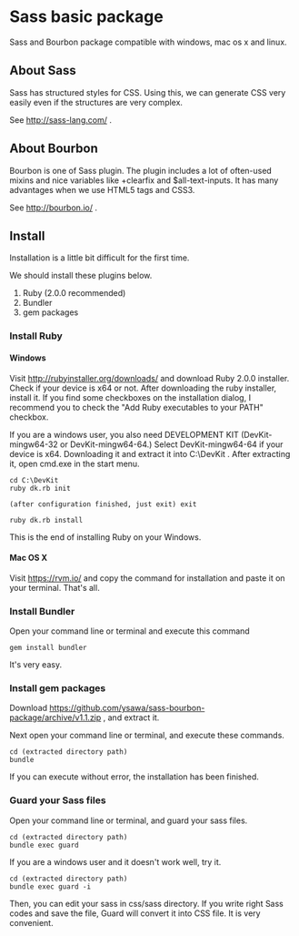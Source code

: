# Sass basic package

Sass and Bourbon package compatible with windows, mac os x and linux.

## About Sass

Sass has structured styles for CSS. Using this, we can generate CSS very easily even if the structures are very complex.

See http://sass-lang.com/ .

## About Bourbon

Bourbon is one of Sass plugin. The plugin includes a lot of often-used mixins and nice variables like +clearfix and $all-text-inputs. It has many advantages when we use HTML5 tags and CSS3.

See http://bourbon.io/ .

## Install

Installation is a little bit difficult for the first time.

We should install these plugins below.

1. Ruby (2.0.0 recommended)
2. Bundler
3. gem packages

### Install Ruby

#### Windows

Visit http://rubyinstaller.org/downloads/ and download Ruby 2.0.0 installer. Check if your device is x64 or not. After downloading the ruby installer, install it. If you find some checkboxes on the installation dialog, I recommend you to check the "Add Ruby executables to your PATH" checkbox.

If you are a windows user, you also need DEVELOPMENT KIT (DevKit-mingw64-32 or DevKit-mingw64-64.) Select DevKit-mingw64-64 if your device is x64. Downloading it and extract it into C:\DevKit . After extracting it, open cmd.exe in the start menu.

```
cd C:\DevKit
ruby dk.rb init

(after configuration finished, just exit) exit

ruby dk.rb install
```

This is the end of installing Ruby on your Windows.

#### Mac OS X

Visit https://rvm.io/ and copy the command for installation and paste it on your terminal. That's all.

### Install Bundler

Open your command line or terminal and execute this command

```
gem install bundler
```

It's very easy.

### Install gem packages

Download https://github.com/ysawa/sass-bourbon-package/archive/v1.1.zip , and extract it.

Next open your command line or terminal, and execute these commands.

```
cd (extracted directory path)
bundle
```

If you can execute without error, the installation has been finished.

### Guard your Sass files

Open your command line or terminal, and guard your sass files.

```
cd (extracted directory path)
bundle exec guard
```

If you are a windows user and it doesn't work well, try it.

```
cd (extracted directory path)
bundle exec guard -i
```

Then, you can edit your sass in css/sass directory. If you write right Sass codes and save the file, Guard will convert it into CSS file. It is very convenient.
